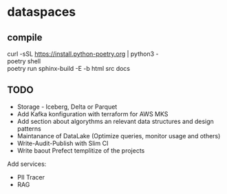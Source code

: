 # dataspaces  

## compile  
curl -sSL https://install.python-poetry.org | python3 -  
poetry shell  
poetry run sphinx-build -E -b html src docs


## TODO
- Storage - Iceberg, Delta or Parquet
- Add Kafka konfiguration with terraform for AWS MKS
- Add section about algorythms an relevant data structures and design patterns
- Maintanance of DataLake (Optimize queries, monitor usage and others)
- Write-Audit-Publish with Slim CI
- Write baout Prefect templitize of the projects

Add services:
- PII Tracer
- RAG